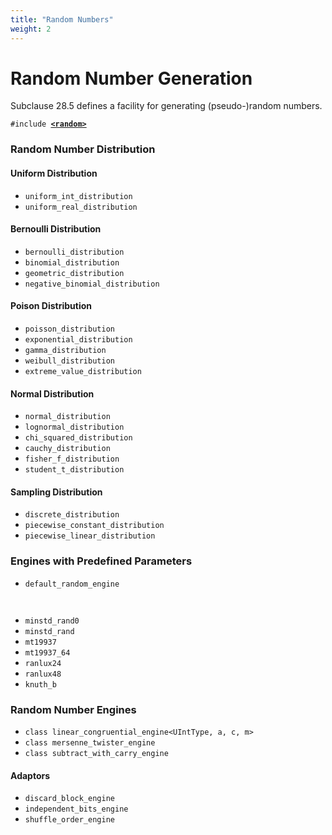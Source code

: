 ```yaml
---
title: "Random Numbers"
weight: 2
---
```


# Random Number Generation

Subclause 28.5 defines a facility for generating (pseudo-)random numbers.

`#include `[**`<random>`**]()

### Random Number Distribution

#### Uniform Distribution

- `uniform_int_distribution`
- `uniform_real_distribution`

#### Bernoulli Distribution

- `bernoulli_distribution`
- `binomial_distribution`
- `geometric_distribution`
- `negative_binomial_distribution`

#### Poison Distribution

- `poisson_distribution`
- `exponential_distribution`
- `gamma_distribution`
- `weibull_distribution`
- `extreme_value_distribution`

#### Normal Distribution

- `normal_distribution`
- `lognormal_distribution`
- `chi_squared_distribution`
- `cauchy_distribution`
- `fisher_f_distribution`
- `student_t_distribution`

#### Sampling Distribution

- `discrete_distribution`
- `piecewise_constant_distribution`
- `piecewise_linear_distribution`

### Engines with Predefined Parameters

- `default_random_engine`

` `

- `minstd_rand0`
- `minstd_rand`
- `mt19937`
- `mt19937_64`
- `ranlux24`
- `ranlux48`
- `knuth_b`

### Random Number Engines

- `class linear_congruential_engine<UIntType, a, c, m>`
- `class mersenne_twister_engine`
- `class subtract_with_carry_engine`

#### Adaptors

- `discard_block_engine`
- `independent_bits_engine`
- `shuffle_order_engine`
